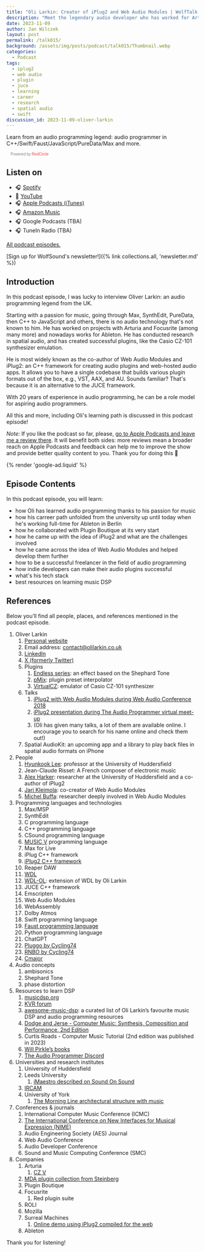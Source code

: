 ```yaml
---
title: "Oli Larkin: Creator of iPlug2 and Web Audio Modules | WolfTalk #015"
description: "Meet the legendary audio developer who has worked for Arturia, Focusrite, and Ableton and used every audio programming environment possible"
date: 2023-11-09
author: Jan Wilczek
layout: post
permalink: /talk015/
background: /assets/img/posts/podcast/talk015/Thumbnail.webp
categories:
  - Podcast
tags:
  - iplug2
  - web audio
  - plugin
  - juce
  - learning
  - career
  - research
  - spatial audio
  - swift
discussion_id: 2023-11-09-oliver-larkin
---
```

Learn from an audio programming legend: audio programmer in C++/Swift/Faust/JavaScript/PureData/Max and more.

<script async defer onload="redcircleIframe();" src="https://api.podcache.net/embedded-player/sh/bf40a1d2-7e41-4ddb-8c3a-ed82394723ba/ep/443e0764-8c3f-47bb-88b6-78192e01cbf6"></script> <div class="redcirclePlayer-443e0764-8c3f-47bb-88b6-78192e01cbf6"></div> <style> .redcircle-link:link { color: #ea404d; text-decoration: none; } .redcircle-link:hover { color: #ea404d; } .redcircle-link:active { color: #ea404d; } .redcircle-link:visited { color: #ea404d; } </style>
<p style="margin-top:3px;margin-left:11px;font-family: sans-serif;font-size: 10px; color: gray;">Powered by <a class="redcircle-link" href="https://redcircle.com?utm_source=rc_embedded_player&utm_medium=web&utm_campaign=embedded_v1">RedCircle</a></p>

## Listen on

* 🎧 [Spotify](https://open.spotify.com/episode/0bV3ucxOPVq96vG5tjepnh?si=502a705675c34259)
* 🎥 [YouTube](https://youtu.be/MxOryjYAHlY?si=omu4IEyDYvfgzG8P)
* 🎧 [Apple Podcasts (iTunes)](https://podcasts.apple.com/us/podcast/oli-larkin-creator-of-iplug2-and-web-audio/id1595913701?i=1000634267809)
* 🎧 [Amazon Music](https://music.amazon.com/podcasts/b42682b5-61ba-4a6f-8b11-aed42b07ef9f/episodes/a9f0c0bb-878b-4609-919a-0eea90ae6633/oli-larkin-creator-of-iplug2-and-web-audio-modules-wolftalk-015)
* 🎧 Google Podcasts (TBA)
* 🎧 TuneIn Radio (TBA)

[All podcast episodes.](/podcast)

[Sign up for WolfSound's newsletter!]({% link collections.all, 'newsletter.md' %})

## Introduction

In this podcast episode, I was lucky to interview Oliver Larkin: an audio programming legend from the UK.

Starting with a passion for music, going through Max, SynthEdit, PureData, then C++ to JavaScript and others, there is no audio technology that's not known to him. He has worked on projects with Arturia and Focusrite (among many more) and nowadays works for Ableton. He has conducted research in spatial audio, and has created successful plugins, like the Casio CZ-101 synthesizer emulation.

He is most widely known as the co-author of Web Audio Modules and iPlug2: an C++ framework for creating audio plugins and web-hosted audio apps. It allows you to have a single codebase that builds various plugin formats out of the box, e.g., VST, AAX, and AU. Sounds familiar? That's because it is an alternative to the JUCE framework.

With 20 years of experience in audio programming, he can be a role model for aspiring audio programmers.

All this and more, including Oli's learning path is discussed in this podcast episode!

*Note:* If you like the podcast so far, please, [go to Apple Podcasts and leave me a review there](https://podcasts.apple.com/us/podcast/wolftalk-podcast-about-audio-programming-people-careers/id1595913701). It will benefit both sides: more reviews mean a broader reach on Apple Podcasts and feedback can help me to improve the show and provide better quality content to you. Thank you for doing this 🙏

{% render 'google-ad.liquid' %}

## Episode Contents

In this podcast episode, you will learn:

* how Oli has learned audio programming thanks to his passion for music
* how his carreer path unfolded from the university up until today when he's working full-time for Ableton in Berlin
* how he collaborated with Plugin Boutique at its very start
* how he came up with the idea of iPlug2 and what are the challenges involved
* how he came across the idea of Web Audio Modules and helped develop them further
* how to be a successful freelancer in the field of audio programming
* how indie developers can make their audio plugins successful
* what's his tech stack
* best resources on learning music DSP

## References

Below you’ll find all people, places, and references mentioned in the podcast episode.

1. Oliver Larkin
    1. [Personal website](https://www.olilarkin.co.uk/)
    2. Email address: [contact@olilarkin.co.uk](mailto:contact@olilarkin.co.uk)
    3. [LinkedIn](https://www.linkedin.com/in/olilarkin/?originalSubdomain=de)
    4. [X (formerly Twitter)](https://twitter.com/olilarkin)
    5. Plugins
        1. [Endless series](https://www.olilarkin.co.uk/index.php?p=eseries): an effect based on the Shephard Tone
        2. [pMix](https://www.olilarkin.co.uk/index.php?p=pmix): plugin preset interpolator
        3. [VirtualCZ](https://www.olilarkin.co.uk/index.php?p=virtualcz): emulator of Casio CZ-101 synthesizer
    6. Talks
        1. [iPlug2 with Web Audio Modules during Web Audio Conference 2018](https://youtu.be/DDrgW4Qyz8Y?si=kIctjIvkgEGVhufS)
        2. [iPlug2 presentation during The Audio Programmer virtual meet-up](https://youtu.be/YT_0TEftO54?si=kVuivgrEtDcUD9eo)
        3. (Oli has given many talks, a lot of them are available online. I encourage you to search for his name online and check them out!)
    7. Spatial AudioKit: an upcoming app and a library to play back files in spatial audio formats on iPhone
2. People
    1. [Hyunkook Lee](https://pure.hud.ac.uk/en/persons/hyunkook-lee): professor at the University of Huddersfield
    2. Jean-Claude Risset: A French composer of electronic music
    3. [Alex Harker](https://www.alexanderjharker.co.uk/): researcher at the University of Huddersfield and a co-author of iPlug2
    4. [Jari Kleimola](https://fi.linkedin.com/in/jari-kleimola-824b49153): co-creator of Web Audio Modules
    5. [Michel Buffa](https://www.linkedin.com/in/michelbuffa/?originalSubdomain=fr): researcher deeply involved in Web Audio Modules
3. Programming languages and technologies
    1. Max/MSP
    2. SynthEdit
    3. C programming language
    4. C++ programming language
    5. CSound programming language
    6. [MUSIC V](https://en.wikipedia.org/wiki/MUSIC-N) programming language
    7. Max for Live
    8. iPlug C++ framework
    9. [iPlug2 C++ framework](https://iplug2.github.io/)
    10. Reaper DAW
    11. [WDL](https://github.com/justinfrankel/WDL)
    12. [WDL-OL](https://github.com/olilarkin/wdl-ol): extension of WDL by Oli Larkin
    13. JUCE C++ framework
    14. Emscripten
    15. Web Audio Modules
    16. WebAssembly
    17. Dolby Atmos
    18. Swift programming language
    19. [Faust programming language](https://faust.grame.fr/)
    20. Python programming language
    21. ChatGPT
    22. [Pluggo by Cycling74](https://www.soundonsound.com/reviews/cycling-74-pluggo)
    23. [RNBO by Cycling74](https://rnbo.cycling74.com/)
    24. [Cmajor](https://cmajor.dev/)
4. Audio concepts
    1. ambisonics
    2. Shephard Tone
    3. phase distortion
5. Resources to learn DSP
    1. [musicdsp.org](https://www.musicdsp.org/en/latest/)
    2. [KVR forum](https://www.kvraudio.com/forum/)
    3. [awesome-music-dsp](https://github.com/olilarkin/awesome-musicdsp): a curated list of Oli Larkin’s favourite music DSP and audio programming resources
    4. [Dodge and Jerse - Computer Music: Synthesis, Composition and Performance, 2nd Edition](https://books.google.co.uk/books/about/Computer_Music.html?id=eY_BQgAACAAJ&redir_esc=y)
    5. Curtis Roads - Computer Music Tutorial (2nd edition was published in 2023)
    6. [Will Pirkle’s books](https://www.willpirkle.com/)
    7. [The Audio Programmer Discord](https://www.theaudioprogrammer.com/discord)
6. Universities and research institutes
    1. University of Huddersfield
    2. Leeds University
        1. [iMaestro described on Sound On Sound](https://www.soundonsound.com/news/imaestro)
    3. [IRCAM](https://www.ircam.fr/)
    4. University of York
        1. [The Morning Line architectural structure with music](https://tba21.org/the-morning-line)
7. Conferences & journals
    1. International Computer Music Conference (ICMC)
    2. [The International Conference on New Interfaces for Musical Expression (NIME)](https://www.nime.org/)
    3. Audio Engineering Society (AES) Journal
    4. Web Audio Conference
    5. Audio Developer Conference
    6. Sound and Music Computing Conference (SMC)
8. Companies
    1. Arturia
        1. [CZ V](https://www.arturia.com/products/software-instruments/v-collection/overview?gclid=Cj0KCQiAo7KqBhDhARIsAKhZ4ug2tQVbg6m95cr4HhPhTEr_O4fCb64BjxhT_LsvH9JB5mZjWec05pIaAplYEALw_wcB)
    2. [MDA plugin collection from Steinberg](https://steinbergmedia.github.io/vst3_doc/vstexamples/index.html)
    3. Plugin Boutique
    4. Focusrite
        1. Red plugin suite
    5. ROLI
    6. Mozilla
    7. Surreal Machines
        1. [Online demo using iPlug2 compiled for the web](https://www.surrealmachines.com/impact-demo/)
    8. Ableton

Thank you for listening!
